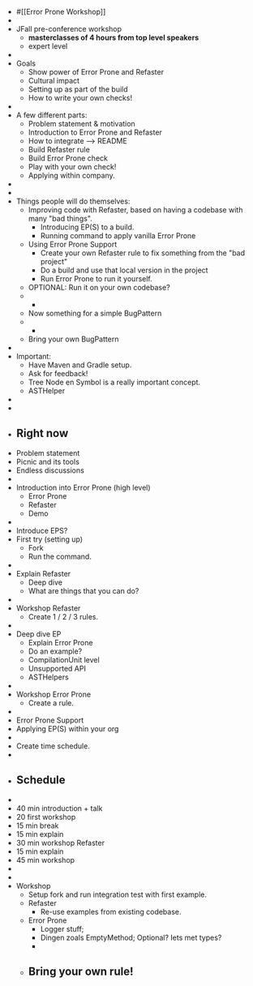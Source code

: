 - #[[Error Prone Workshop]]
-
- JFall pre-conference workshop
	- **masterclasses of 4 hours from top level speakers**
	- expert level
-
- Goals
	- Show power of Error Prone and Refaster
	- Cultural impact
	- Setting up as part of the build
	- How to write your own checks!
-
- A few different parts:
	- Problem statement & motivation
	- Introduction to Error Prone and Refaster
	- How to integrate  --> README
	- Build Refaster rule
	- Build Error Prone check
	- Play with your own check!
	- Applying within company.
-
-
- Things people will do themselves:
	- Improving code with Refaster, based on having a codebase with many "bad things".
		- Introducing EP(S) to a build.
		- Running command to apply vanilla Error Prone
	- Using Error Prone Support
		- Create your own Refaster rule to fix something from the "bad project"
		- Do a build and use that local version in the project
		- Run Error Prone to run it yourself.
	- OPTIONAL: Run it on your own codebase?
	- -
	- Now something for a simple BugPattern
	- -
	- Bring your own BugPattern
-
- Important:
	- Have Maven and Gradle setup.
	- Ask for feedback!
	- Tree Node en Symbol is a really important concept.
	- ASTHelper
-
-
- ## Right now
- Problem statement
- Picnic and its tools
- Endless discussions
-
- Introduction into Error Prone (high level)
	- Error Prone
	- Refaster
	- Demo
-
- Introduce EPS?
- First try (setting up)
	- Fork
	- Run the command.
-
- Explain Refaster
	- Deep dive
	- What are things that you can do?
-
- Workshop Refaster
	- Create 1 / 2 / 3 rules.
-
- Deep dive EP
	- Explain Error Prone
	- Do an example?
	- CompilationUnit level
	- Unsupported API
	- ASTHelpers
-
- Workshop Error Prone
	- Create a rule.
-
- Error Prone Support
- Applying EP(S) within your org
-
- Create time schedule.
-
- ## Schedule
-
- 40 min introduction + talk
- 20 first workshop
- 15 min break
- 15 min explain
- 30 min workshop Refaster
- 15 min explain
- 45 min workshop
-
-
- Workshop
	- Setup fork and run integration test with first example.
	- Refaster
		- Re-use examples from existing codebase.
	- Error Prone
		- Logger stuff;
		- Dingen zoals EmptyMethod; Optional? Iets met types?
		-
	- Bring your own rule!
		-